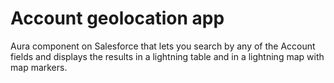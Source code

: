 # Account geolocation app
Aura component on Salesforce that lets you search by any of the Account fields and displays the results in a lightning table and in a lightning map with map markers.
